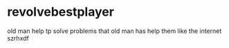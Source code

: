 # revolvebestplayer
old man 
help tp solve problems that old man has
help them like the internet
szrhxdf
